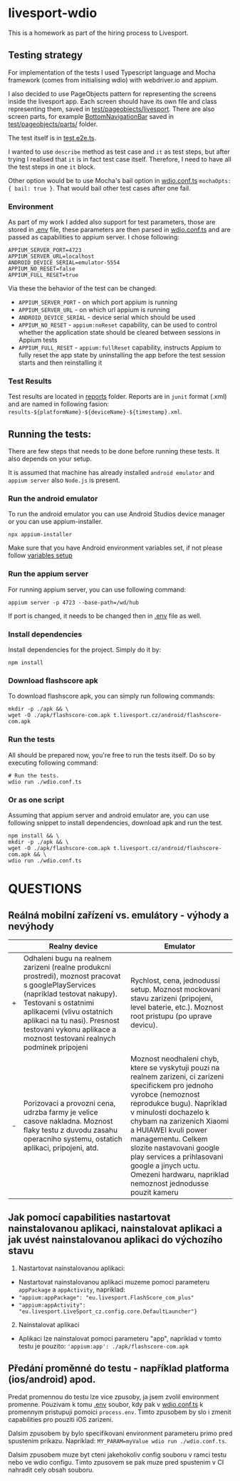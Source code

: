 # livesport-wdio

This is a homework as part of the hiring process to Livesport.

## Testing strategy

For implementation of the tests I used Typescript language and Mocha framework (comes from initialising wdio) with
webdriver.io and appium.

I also decided to use PageObjects pattern for representing the screens inside the livesport app.
Each screen should have its own file and class representing them, saved
in [test/pageobjects/livesport](test/pageobjects/livesport).
There are also screen parts, for example [BottomNavigationBar](test/pageobjects/livesport/parts/) saved
in [test/pageobjects/parts/](test/pageobjects/livesport/parts) folder.

The test itself is in [test.e2e.ts](test/specs/test.e2e.ts).

I wanted to use `describe` method as test case and `it` as test steps, but after trying I realised that `it` is in fact
test case itself.
Therefore, I need to have all the test steps in one `it` block.

Other option would be to use Mocha's bail option in [wdio.conf.ts](wdio.conf.ts) `mochaOpts: { bail: true }`. That would
bail other test cases after one fail.

### Environment

As part of my work I added also support for test parameters, those are stored in [.env](.env) file, these parameters are
then parsed in [wdio.conf.ts](wdio.conf.ts) and are passed as capabilities to appium server. I chose following:

```
APPIUM_SERVER_PORT=4723
APPIUM_SERVER_URL=localhost
ANDROID_DEVICE_SERIAL=emulator-5554
APPIUM_NO_RESET=false
APPIUM_FULL_RESET=true
```

Via these the behavior of the test can be changed:

- `APPIUM_SERVER_PORT` - on which port appium is running
- `APPIUM_SERVER_URL` - on which url appium is running
- `ANDROID_DEVICE_SERIAL` - device serial which should be used
- `APPIUM_NO_RESET` - `appium:noReset` capability, can be used to control whether the application state should be
  cleared between sessions in Appium tests
- `APPIUM_FULL_RESET` - `appium:fullReset` capability, instructs Appium to fully reset the app state by uninstalling the
  app before the test session starts and then reinstalling it

### Test Results

Test results are located in [reports](reports) folder. Reports are in `junit` format (.xml) and are named in
following fasion: `results-${platformName}-${deviceName}-${timestamp}.xml`.

## Running the tests:

There are few steps that needs to be done before running these tests. It also depends on your setup.

It is assumed that machine has already installed `android emulator` and `appium server` also `Node.js` is present.

### Run the android emulator

To run the android emulator you can use Android Studios device manager or you can use appium-installer.

```shell
npx appium-installer
```

Make sure that you have Android environment variables set, if not please
follow [variables setup](https://developer.android.com/tools/variables)

### Run the appium server

For running appium server, you can use following command:

```shell
appium server -p 4723 --base-path=/wd/hub
```

If port is changed, it needs to be changed then in [.env](.env) file as well.

### Install dependencies

Install dependencies for the project. Simply do it by:

```shell
npm install
```

### Download flashscore apk

To download flashscore apk, you can simply run following commands:

```shell
mkdir -p ./apk && \
wget -O ./apk/flashscore-com.apk t.livesport.cz/android/flashscore-com.apk
```

### Run the tests

All should be prepared now, you're free to run the tests itself.
Do so by executing following command:

```shell
# Run the tests.
wdio run ./wdio.conf.ts
```

### Or as one script

Assuming that appium server and android emulator are, you can use following snippet to install dependencies, download
apk and run the test.

```shell
npm install && \
mkdir -p ./apk && \
wget -O ./apk/flashscore-com.apk t.livesport.cz/android/flashscore-com.apk && \
wdio run ./wdio.conf.ts
```

# QUESTIONS

## Reálná mobilní zařízení vs. emulátory - výhody a nevýhody

|   | Realny device                                                                                                                                                                                                                                                                                 | Emulator                                                                                                                                                                                                                                                                                                                                                                                             |
|---|-----------------------------------------------------------------------------------------------------------------------------------------------------------------------------------------------------------------------------------------------------------------------------------------------|------------------------------------------------------------------------------------------------------------------------------------------------------------------------------------------------------------------------------------------------------------------------------------------------------------------------------------------------------------------------------------------------------|
| + | Odhaleni bugu na realnem zarizeni (realne produkcni prostredi), moznost pracovat s googlePlayServices (napriklad testovat nakupy). Testovani s ostatnimi aplikacemi (vlivu ostatnich aplikaci na tu nasi). Presnost testovani vykonu aplikace a moznost testovani realnych podminek pripojeni | Rychlost, cena, jednodussi setup. Moznost mockovani stavu zarizeni (pripojeni, level baterie, etc.). Moznost root pristupu (po uprave devicu).                                                                                                                                                                                                                                                       |
| - | Porizovaci a provozni cena, udrzba farmy je velice casove nakladna. Moznost flaky testu z duvodu zasahu operacniho systemu, ostatich aplikaci, pripojeni, atd.                                                                                                                                | Moznost neodhaleni chyb, ktere se vyskytuji pouzi na realnem zarizeni, ci zarizeni specifickem pro jednoho vyrobce (nemoznost reprodukce bugu). Napriklad v minulosti dochazelo k chybam na zarizenich Xiaomi a HUIAWEI kvuli power managementu. Celkem slozite nastavovani google play services a prihlasovani google a jinych uctu. Omezeni hardwaru, napriklad nemoznost jednodusse pouzit kameru |

## Jak pomocí capabilities nastartovat nainstalovanou aplikaci, nainstalovat aplikaci a jak uvést nainstalovanou aplikaci do výchozího stavu

1. Nastartovat nainstalovanou aplikaci:

- Nastartovat nainstalovanou aplikaci muzeme pomoci parameteru `appPackage` a `appActivity`, napriklad:
- `"appium:appPackage": "eu.livesport.FlashScore_com_plus"`
- `"appium:appActivity": "eu.livesport.LiveSport_cz.config.core.DefaultLauncher"}`

2. Nainstalovat aplikaci

- Aplikaci lze nainstalovat pomoci parameteru "app", napriklad v tomto testu je pouzito:
  ```'appium:app': ./apk/flashscore-com.apk```

## Předání proměnné do testu - například platforma (ios/android) apod.

Predat promennou do testu lze vice zpusoby, ja jsem zvolil environment promenne. Pouzivam k tomu [.env](.env)
soubor, kdy pak v [wdio.conf.ts](wdio.conf.ts) k promennym pristupuji pomoici `process.env`.
Timto zpusobem by slo i zmenit capabilities pro pouziti iOS zarizeni.

Dalsim zpusobem by bylo specifikovani environment parameteru primo pred spustenim prikazu.
Napriklad: `MY_PARAM=myValue wdio run ./wdio.conf.ts`.

Dalsim zpusobem muze byt cteni jakehokoliv config souboru v ramci testu nebo ve wdio configu. Timto zpusovem se pak muze
pred spustenim v CI nahradit cely obsah souboru.
